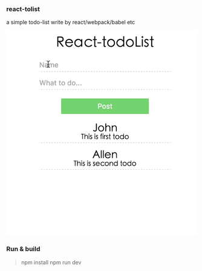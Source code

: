 ### react-tolist
a simple todo-list write by react/webpack/babel etc

![Screenshots](https://github.com/weapon-xx/React-todoList/blob/master/Screenshots.gif)

### Run & build
> npm install
> npm run dev
